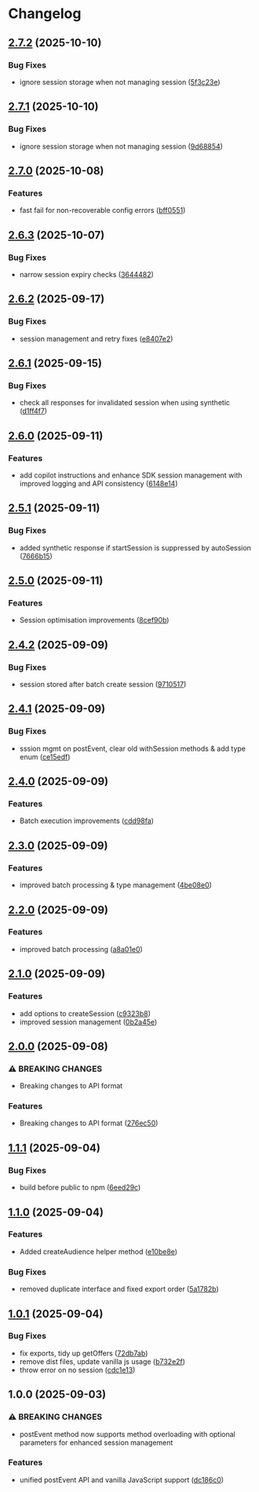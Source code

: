 # Changelog

## [2.7.2](https://github.com/HCL-CDP-TA/interact-web-sdk/compare/v2.7.1...v2.7.2) (2025-10-10)


### Bug Fixes

* ignore session storage when not managing session ([5f3c23e](https://github.com/HCL-CDP-TA/interact-web-sdk/commit/5f3c23e484589f07abfccdd4ed757bed605807e5))

## [2.7.1](https://github.com/HCL-CDP-TA/interact-web-sdk/compare/v2.7.0...v2.7.1) (2025-10-10)


### Bug Fixes

* ignore session storage when not managing session ([9d68854](https://github.com/HCL-CDP-TA/interact-web-sdk/commit/9d688543ca2bcbaf78eec4f53fc4d6e3bac0b82d))

## [2.7.0](https://github.com/HCL-CDP-TA/interact-web-sdk/compare/v2.6.3...v2.7.0) (2025-10-08)


### Features

* fast fail for non-recoverable config errors ([bff0551](https://github.com/HCL-CDP-TA/interact-web-sdk/commit/bff055139c671275051f8399f4caa4418a6bb2e8))

## [2.6.3](https://github.com/HCL-CDP-TA/interact-web-sdk/compare/v2.6.2...v2.6.3) (2025-10-07)


### Bug Fixes

* narrow session expiry checks ([3644482](https://github.com/HCL-CDP-TA/interact-web-sdk/commit/36444820fa41a9213b9c36c441a53cc82b0c10ac))

## [2.6.2](https://github.com/HCL-CDP-TA/interact-web-sdk/compare/v2.6.1...v2.6.2) (2025-09-17)


### Bug Fixes

* session management and retry fixes ([e8407e2](https://github.com/HCL-CDP-TA/interact-web-sdk/commit/e8407e20c112fe973b0dae17c70413598fc6b011))

## [2.6.1](https://github.com/HCL-CDP-TA/interact-web-sdk/compare/v2.6.0...v2.6.1) (2025-09-15)


### Bug Fixes

* check all responses for invalidated session when using synthetic ([d1ff4f7](https://github.com/HCL-CDP-TA/interact-web-sdk/commit/d1ff4f71e4ac91de9e82c7eb5e5c65c101ed4858))

## [2.6.0](https://github.com/HCL-CDP-TA/interact-web-sdk/compare/v2.5.1...v2.6.0) (2025-09-11)


### Features

* add copilot instructions and enhance SDK session management with improved logging and API consistency ([6148e14](https://github.com/HCL-CDP-TA/interact-web-sdk/commit/6148e1446bb8dbdf6fee842fe8e21e232d0159ba))

## [2.5.1](https://github.com/HCL-CDP-TA/interact-web-sdk/compare/v2.5.0...v2.5.1) (2025-09-11)


### Bug Fixes

* added synthetic response if startSession is suppressed by autoSession ([7666b15](https://github.com/HCL-CDP-TA/interact-web-sdk/commit/7666b15166c00a5c6254f97884562b802d4e177f))

## [2.5.0](https://github.com/HCL-CDP-TA/interact-web-sdk/compare/v2.4.2...v2.5.0) (2025-09-11)


### Features

* Session optimisation improvements ([8cef90b](https://github.com/HCL-CDP-TA/interact-web-sdk/commit/8cef90b0a8cfac82a6403aa14dcbc403779a53de))

## [2.4.2](https://github.com/HCL-CDP-TA/interact-web-sdk/compare/v2.4.1...v2.4.2) (2025-09-09)


### Bug Fixes

* session stored after batch create session ([9710517](https://github.com/HCL-CDP-TA/interact-web-sdk/commit/9710517f78320a5a25f0ea8f8e7b4d96554c8b44))

## [2.4.1](https://github.com/HCL-CDP-TA/interact-web-sdk/compare/v2.4.0...v2.4.1) (2025-09-09)


### Bug Fixes

* sssion mgmt on postEvent, clear old withSession methods & add type enum ([ce15edf](https://github.com/HCL-CDP-TA/interact-web-sdk/commit/ce15edfd6773f5816f2ac8baf76298afbfce007c))

## [2.4.0](https://github.com/HCL-CDP-TA/interact-web-sdk/compare/v2.3.0...v2.4.0) (2025-09-09)


### Features

* Batch execution improvements ([cdd98fa](https://github.com/HCL-CDP-TA/interact-web-sdk/commit/cdd98fa92a2fc25d8b5fe02408d09040abe3dd67))

## [2.3.0](https://github.com/HCL-CDP-TA/interact-web-sdk/compare/v2.2.0...v2.3.0) (2025-09-09)


### Features

* improved batch processing & type management ([4be08e0](https://github.com/HCL-CDP-TA/interact-web-sdk/commit/4be08e0db3012c4221b15607ffeb145ebb00211d))

## [2.2.0](https://github.com/HCL-CDP-TA/interact-web-sdk/compare/v2.1.0...v2.2.0) (2025-09-09)


### Features

* improved batch processing ([a8a01e0](https://github.com/HCL-CDP-TA/interact-web-sdk/commit/a8a01e08ba592c0c720a4ae16800f51b12007019))

## [2.1.0](https://github.com/HCL-CDP-TA/interact-web-sdk/compare/v2.0.0...v2.1.0) (2025-09-09)


### Features

* add options to createSession ([c9323b8](https://github.com/HCL-CDP-TA/interact-web-sdk/commit/c9323b885722441c5a1ec256ca5935ff658cb6fd))
* improved session management ([0b2a45e](https://github.com/HCL-CDP-TA/interact-web-sdk/commit/0b2a45e95dcaee3af301eba511d93fece505a42e))

## [2.0.0](https://github.com/HCL-CDP-TA/interact-web-sdk/compare/v1.1.1...v2.0.0) (2025-09-08)


### ⚠ BREAKING CHANGES

* Breaking changes to API format

### Features

* Breaking changes to API format ([276ec50](https://github.com/HCL-CDP-TA/interact-web-sdk/commit/276ec50c692931ddf08dc25febba329ed59681f5))

## [1.1.1](https://github.com/HCL-CDP-TA/interact-web-sdk/compare/v1.1.0...v1.1.1) (2025-09-04)


### Bug Fixes

* build before public to npm ([6eed29c](https://github.com/HCL-CDP-TA/interact-web-sdk/commit/6eed29c892b1bab97c3605405a30beb4e06dd977))

## [1.1.0](https://github.com/HCL-CDP-TA/interact-web-sdk/compare/v1.0.1...v1.1.0) (2025-09-04)


### Features

* Added createAudience helper method ([e10be8e](https://github.com/HCL-CDP-TA/interact-web-sdk/commit/e10be8e4f5d766a924e13de1b1fbfd6442025862))


### Bug Fixes

* removed duplicate interface and fixed export order ([5a1782b](https://github.com/HCL-CDP-TA/interact-web-sdk/commit/5a1782b31a7e90bb066a007f84f3a25ab3886126))

## [1.0.1](https://github.com/HCL-CDP-TA/interact-web-sdk/compare/v1.0.0...v1.0.1) (2025-09-04)


### Bug Fixes

* fix exports, tidy up getOffers ([72db7ab](https://github.com/HCL-CDP-TA/interact-web-sdk/commit/72db7abfdf1b4378aa938e7e87bcf9844ef26a2d))
* remove dist files, update vanilla js usage ([b732e2f](https://github.com/HCL-CDP-TA/interact-web-sdk/commit/b732e2f6bde50f55968ef3c1c2cd0010fb9f5db8))
* throw error on no session ([cdc1e13](https://github.com/HCL-CDP-TA/interact-web-sdk/commit/cdc1e13ed168eb35a6c46b66515c6d881603d8ed))

## 1.0.0 (2025-09-03)


### ⚠ BREAKING CHANGES

* postEvent method now supports method overloading with optional parameters for enhanced session management

### Features

* unified postEvent API and vanilla JavaScript support ([dc186c0](https://github.com/HCL-CDP-TA/interact-web-sdk/commit/dc186c01bb19a6c66cb64ebb55910ce64ec9fd2e))
